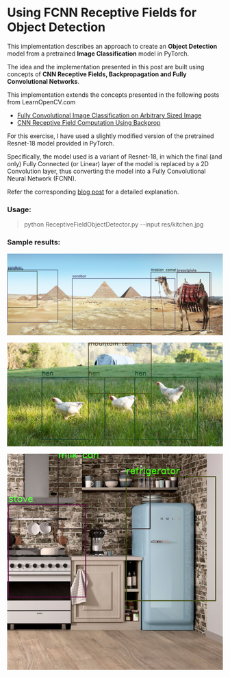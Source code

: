 # Using FCNN Receptive Fields for Object Detection

This implementation describes an approach to create an **Object Detection** model from a pretrained **Image Classification** model in PyTorch.

The idea and the implementation presented in this post are built using concepts of **CNN Receptive Fields, Backpropagation and Fully Convolutional Networks**.

This implementation extends the concepts presented in the following posts from LearnOpenCV.com

- [Fully Convolutional Image Classification on Arbitrary Sized Image](https://www.learnopencv.com/fully-convolutional-image-classification-on-arbitrary-sized-image/)
-	[CNN Receptive Field Computation Using Backprop](https://www.learnopencv.com/cnn-receptive-field-computation-using-backprop/)

For this exercise, I have used a slightly modified version of the pretrained Resnet-18 model provided in PyTorch.

Specifically, the model used is a variant of Resnet-18, in which the final (and only) Fully Connected (or Linear) layer of the model is replaced by a 2D Convolution layer, thus converting the model into a Fully Convolutional Neural Network (FCNN).

Refer the corresponding [blog post](tbd) for a detailed explanation.

### Usage:
> python ReceptiveFieldObjectDetector.py --input res/kitchen.jpg

### Sample results:

![Result1](res/detection_result1.png "result1")

![Result2](res/detection_result3.png "result2")

![Result3](res/detection_result5.png "result3")
